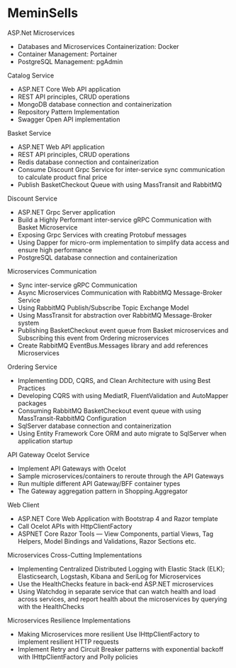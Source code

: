 # MeminSells
ASP.Net Microservices

- Databases and Microservices Containerization: Docker
- Container Management: Portainer
- PostgreSQL Management: pgAdmin

Catalog Service
- ASP.NET Core Web API application
- REST API principles, CRUD operations
- MongoDB database connection and containerization
- Repository Pattern Implementation
- Swagger Open API implementation

Basket Service
- ASP.NET Web API application
- REST API principles, CRUD operations
- Redis database connection and containerization
- Consume Discount Grpc Service for inter-service sync communication to calculate product final price
- Publish BasketCheckout Queue with using MassTransit and RabbitMQ

Discount Service
- ASP.NET Grpc Server application
- Build a Highly Performant inter-service gRPC Communication with Basket Microservice
- Exposing Grpc Services with creating Protobuf messages
- Using Dapper for micro-orm implementation to simplify data access and ensure high performance
- PostgreSQL database connection and containerization

Microservices Communication
- Sync inter-service gRPC Communication
- Async Microservices Communication with RabbitMQ Message-Broker Service
- Using RabbitMQ Publish/Subscribe Topic Exchange Model
- Using MassTransit for abstraction over RabbitMQ Message-Broker system
- Publishing BasketCheckout event queue from Basket microservices and Subscribing this event from Ordering microservices
- Create RabbitMQ EventBus.Messages library and add references Microservices

Ordering Service
- Implementing DDD, CQRS, and Clean Architecture with using Best Practices
- Developing CQRS with using MediatR, FluentValidation and AutoMapper packages
- Consuming RabbitMQ BasketCheckout event queue with using MassTransit-RabbitMQ Configuration
- SqlServer database connection and containerization
- Using Entity Framework Core ORM and auto migrate to SqlServer when application startup

API Gateway Ocelot Service
- Implement API Gateways with Ocelot
- Sample microservices/containers to reroute through the API Gateways
- Run multiple different API Gateway/BFF container types
- The Gateway aggregation pattern in Shopping.Aggregator

Web Client
- ASP.NET Core Web Application with Bootstrap 4 and Razor template
- Call Ocelot APIs with HttpClientFactory
- ASPNET Core Razor Tools — View Components, partial Views, Tag Helpers, Model Bindings and Validations, Razor Sections etc.

Microservices Cross-Cutting Implementations
- Implementing Centralized Distributed Logging with Elastic Stack (ELK); Elasticsearch, Logstash, Kibana and SeriLog for Microservices
- Use the HealthChecks feature in back-end ASP.NET microservices
- Using Watchdog in separate service that can watch health and load across services, and report health about the microservices by querying with the HealthChecks

Microservices Resilience Implementations
- Making Microservices more resilient Use IHttpClientFactory to implement resilient HTTP requests
- Implement Retry and Circuit Breaker patterns with exponential backoff with IHttpClientFactory and Polly policies
